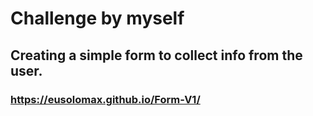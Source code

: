 # Challenge by myself
## Creating a simple form to collect info from the user.
### https://eusolomax.github.io/Form-V1/
